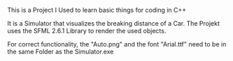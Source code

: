 
This is a Project I Used to learn basic things for coding in C++

It is a Simulator that visualizes the breaking distance of a Car. The Projekt uses the SFML 2.6.1 Library to render the used objects.

For correct functionality, the "Auto.png" and the font "Arial.ttf" need to be in the same Folder as the Simulator.exe





